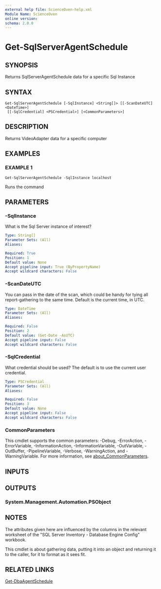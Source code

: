 ```yaml
---
external help file: ScienceOven-help.xml
Module Name: ScienceOven
online version:
schema: 2.0.0
---
```


# Get-SqlServerAgentSchedule

## SYNOPSIS
Returns SqlServerAgentSchedule data for a specific Sql Instance

## SYNTAX

```
Get-SqlServerAgentSchedule [-SqlInstance] <String[]> [[-ScanDateUTC] <DateTime>]
 [[-SqlCredential] <PSCredential>] [<CommonParameters>]
```

## DESCRIPTION
Returns VideoAdapter data for a specific computer

## EXAMPLES

### EXAMPLE 1
```
Get-SqlServerAgentSchedule -SqlInstance localhost
```

Runs the command

## PARAMETERS

### -SqlInstance
What is the Sql Server instance of interest?

```yaml
Type: String[]
Parameter Sets: (All)
Aliases:

Required: True
Position: 1
Default value: None
Accept pipeline input: True (ByPropertyName)
Accept wildcard characters: False
```

### -ScanDateUTC
You can pass in the date of the scan, which could be handy for tying all report-gathering to the same time.
Default is the
current time, in UTC.

```yaml
Type: DateTime
Parameter Sets: (All)
Aliases:

Required: False
Position: 2
Default value: (Get-Date -AsUTC)
Accept pipeline input: False
Accept wildcard characters: False
```

### -SqlCredential
What credential should be used?
The default is to use the current user credential.

```yaml
Type: PSCredential
Parameter Sets: (All)
Aliases:

Required: False
Position: 3
Default value: None
Accept pipeline input: False
Accept wildcard characters: False
```

### CommonParameters
This cmdlet supports the common parameters: -Debug, -ErrorAction, -ErrorVariable, -InformationAction, -InformationVariable, -OutVariable, -OutBuffer, -PipelineVariable, -Verbose, -WarningAction, and -WarningVariable. For more information, see [about_CommonParameters](http://go.microsoft.com/fwlink/?LinkID=113216).

## INPUTS

## OUTPUTS

### System.Management.Automation.PSObject
## NOTES
The attributes given here are influenced by the columns in the relevant worksheet of the "SQL Server Inventory - Database Engine Config" workbook.

This cmdlet is about gathering data, putting it into an object and returning it to the caller, for it to format as it sees fit.

## RELATED LINKS

[Get-DbaAgentSchedule]()

